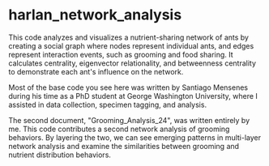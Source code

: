 # harlan_network_analysis

This code analyzes and visualizes a nutrient-sharing network of ants by creating a social graph where nodes represent individual ants, and edges represent interaction events, such as grooming and food sharing. It calculates centrality, eigenvector relationality, and betweenness centrality to demonstrate each ant's influence on the network.

Most of the base code you see here was written by Santiago Mensenes during his time as a PhD student at George Washington University, where I assisted in data collection, specimen tagging, and analysis. 

The second document, "Grooming_Analysis_24", was written entirely by me. This code contributes a second network analysis of grooming behaviors. By layering the two, we can see emerging patterns in multi-layer network analysis and examine the similarities between grooming and nutrient distribution behaviors. 
